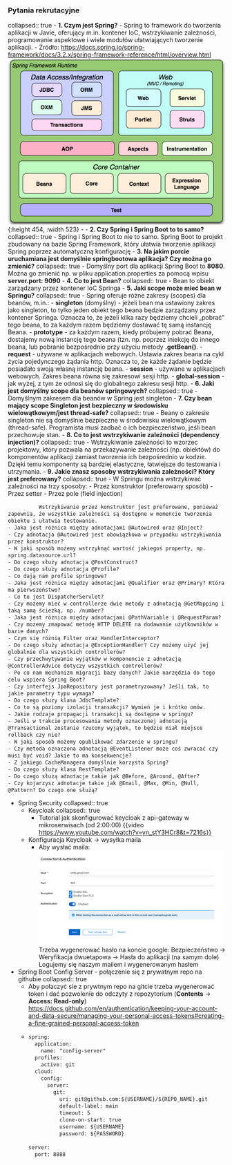 ### Pytania rekrutacyjne
collapsed:: true
	- **1. Czym jest Spring?**
		- Spring to framework do tworzenia aplikacji w Javie,  oferujący m.in. kontener IoC, wstrzykiwanie zależności, programowanie  aspektowe i wiele modułów ułatwiających tworzenie aplikacji.
		- Źródło:
		  https://docs.spring.io/spring-framework/docs/3.2.x/spring-framework-reference/html/overview.html
		  ![image.png](../assets/image_1720514429168_0.png){:height 454, :width 523}
		-
	- **2. Czy Spring i Spring Boot to to samo?**
	  collapsed:: true
		- Spring i Spring Boot to nie to samo. Spring Boot to projekt 
		  zbudowany na bazie Spring Framework, który ułatwia tworzenie aplikacji 
		  Spring poprzez automatyczną konfigurację
	- **3. Na jakim porcie uruchamiana jest domyślnie springbootowa aplikacja? Czy można go zmienić?**
	  collapsed:: true
		- Domyślny port dla aplikacji Spring Boot to **8080**. Można go zmienić np. w pliku application.properties za pomocą wpisu **server.port: 9090**
	- **4. Co to jest Bean?**
	  collapsed:: true
		- Bean to obiekt zarządzany przez kontener IoC Springa
	- **5. Jaki scope może mieć bean w Springu?**
	  collapsed:: true
		- Spring oferuje różne zakresy (scopes) dla beanów, m.in.:
			- **singleton** (domyślny) - jeżeli bean ma ustawiony zakres jako singleton, to tylko jeden obiekt tego beana będzie zarządzany przez kontener Springa. Oznacza to, że jeżeli kilka razy będziemy chcieli „pobrać” tego beana, to za każdym razem będziemy dostawać tę samą instancję Beana.
			- **prototype** - za każdym razem, kiedy próbujemy pobrać Beana, dostajemy nową instancję tego beana (tzn. np. poprzez iniekcję do innego beana, lub pobranie bezpośrednio przy użyciu metody **.getBean()**.
			- **request** - używane w aplikacjach webowych. Ustawia zakres beana na cykl życia pojedynczego żądania http. Oznacza to, że każde żądanie będzie posiadało swoją własną instancję beana.
			- **session** - używane w aplikacjach webowych. Zakres beana równa się zakresowi sesji http.
			- **global-session** - jak wyżej, z tym że odnosi się do globalnego zakresu sesji http.
	- **6. Jaki jest domyślny scope dla beanów springowych?**
	  collapsed:: true
		- Domyślnym zakresem dla beanów w Spring jest singleton
	- **7. Czy bean mający scope Singleton jest bezpieczny w środowisku wielowątkowym/jest thread-safe?**
	  collapsed:: true
		- Beany o zakresie singleton nie są domyślnie bezpieczne w środowisku wielowątkowym (thread-safe). Programista musi zadbać o ich bezpieczeństwo, jeśli bean przechowuje stan.
	- **8. Co to jest wstrzykiwanie zależności (dependency injection)?**
	  collapsed:: true
		- Wstrzykiwanie zależności to wzorzec projektowy, który pozwala na  przekazywanie zależności (np. obiektów) do komponentów aplikacji zamiast tworzenia ich bezpośrednio w kodzie. Dzięki temu komponenty są bardziej elastyczne, łatwiejsze do testowania i utrzymania.
	- **9. Jakie znasz sposoby wstrzykiwania zależności? Który jest preferowany?**
	  collapsed:: true
		- W Springu można wstrzykiwać zależności na trzy sposoby:
			- Przez konstruktor (preferowany sposób)
			- Przez setter
			- Przez pole (field injection)
			  
			  Wstrzykiwanie przez konstruktor jest preferowane, ponieważ  zapewnia, że wszystkie zależności są dostępne w momencie tworzenia  obiektu i ułatwia testowanie.
	- Jaka jest różnica między adnotacjami @Autowired oraz @Inject?
	- Czy adnotacja @Autowired jest obowiązkowa w przypadku wstrzykiwania przez konstruktor?
	- W jaki sposób możemy wstrzyknąć wartość jakiegoś property, np. spring.datasource.url?
	- Do czego służy adnotacja @PostConstruct?
	- Do czego służy adnotacja @Profile?
	- Co dają nam profile springowe?
	- Jaka jest różnica między adnotacjami @Qualifier oraz @Primary? Która ma pierwszeństwo?
	- Co to jest DispatcherServlet?
	- Czy możemy mieć w controllerze dwie metody z adnotacją @GetMapping i taką samą ścieżką, np. /number?
	- Jaka jest różnica między adnotacjami @PathVariable i @RequestParam?
	- Czy możemy zmapować metodę HTTP DELETE na dodawanie użytkowników w bazie danych?
	- Czym się różnią Filter oraz HandlerInterceptor?
	- Do czego służy adnotacja @ExceptionHandler? Czy możemy użyć jej globalnie dla wszystkich controllerów?
	- Czy przechwytywanie wyjątków w komponencie z adnotacją @ControllerAdvice dotyczy wszystkich controllerów?
	- Po co nam mechanizm migracji bazy danych? Jakie narzędzia do tego celu wspiera Spring Boot?
	- Czy interfejs JpaRepository jest parametryzowany? Jeśli tak, to jakie parametry typu wymaga?
	- Do czego służy klasa JdbcTemplate?
	- Co to są poziomy izolacji transakcji? Wymień je i krótko omów.
	- Jakie rodzaje propagacji transakcji są dostępne w springu?
	- Jeśli w trakcie procesowania metody oznaczonej adnotacją @Transactional zostanie rzucony wyjątek, to będzie miał miejsce rollback czy nie?
	- W jaki sposób możemy opublikować zdarzenie w springu?
	- Czy metoda oznaczona adnotacją @EventListener może coś zwracać czy musi być void? Jakie to ma konsekwencje?
	- Z jakiego CacheManagera domyślnie korzysta Spring?
	- Do czego służy klasa RestTemplate?
	- Do czego służą adnotacje takie jak @Before, @Around, @After?
	- Czy kojarzysz adnotacje takie jak @Email, @Max, @Min, @Null, @Pattern? Do czego one służą?
- Spring Security
  collapsed:: true
	- Keycloak
	  collapsed:: true
		- Tutorial jak skonfigurować keycloak z api-gateway w mikroserwisach (od 2:00:00)
		  {{video https://www.youtube.com/watch?v=yn_stY3HCr8&t=7216s}}
	- Konfiguracja Keycloak -> wysyłka maila
		- Aby wysłać maila:
		  ![keycloak_email_sttings.png](../assets/keycloak_email_sttings_1736955008180_0.png)
		  Trzeba wygenerować hasło na koncie google: 
		  Bezpieczeństwo -> Weryfikacja dwuetapowa -> Hasła do aplikacji (na samym dole)
		  Logujemy się naszym mailem i wygenerowanym hasłem
- Spring Boot Config Server - połączenie się z prywatnym repo na githubie
  collapsed:: true
	- Aby połaczyć sie z prywtnym repo na gitcie trzeba wygenerować token i dać pozwolenie do odczyty z repozytorium (**Contents** -> **Access: Read-only**)
	  https://docs.github.com/en/authentication/keeping-your-account-and-data-secure/managing-your-personal-access-tokens#creating-a-fine-grained-personal-access-token
	- ```
	  spring:
	    application:
	      name: "config-server"
	    profiles:
	      active: git
	    cloud:
	      config:
	        server:
	          git:
	            uri: git@github.com:${USERNAME}/${REPO_NAME}.git
	            default-label: main
	            timeout: 5
	            clone-on-start: true
	            username: ${USERNAME}
	            password: ${PASSWORD}
	  
	  server:
	    port: 8888
	  ```